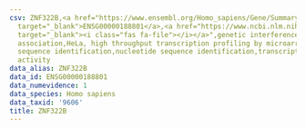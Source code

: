 ```yaml
---
csv: ZNF322B,<a href="https://www.ensembl.org/Homo_sapiens/Gene/Summary?db=core;g=ENSG00000188801"
  target="_blank">ENSG00000188801</a>,<a href="https://www.ncbi.nlm.nih.gov/pubmed/17216044"
  target="_blank"><i class="fas fa-file"></i></a>",genetic interference,functional
  association,HeLa, high throughput transcription profiling by microarray,nucleotide
  sequence identification,nucleotide sequence identification,transcriptional regulation,down-regulates
  activity
data_alias: ZNF322B
data_id: ENSG00000188801
data_numevidence: 1
data_species: Homo sapiens
data_taxid: '9606'
title: ZNF322B
---
```

